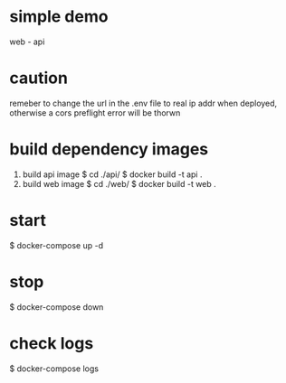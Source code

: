 # simple demo 
web - api

# caution
remeber to change the url in the .env file to real ip addr when deployed, otherwise a cors preflight error will be thorwn

# build dependency images
  1) build api image
    $ cd ./api/
    $ docker build -t api .
  2) build web image
    $ cd ./web/
    $ docker build -t web .

# start
  $ docker-compose up -d

# stop
  $ docker-compose down

# check logs
  $ docker-compose logs
